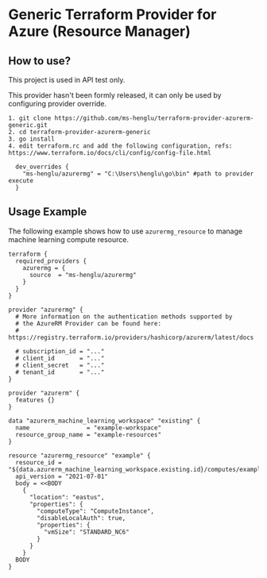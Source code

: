 # Generic Terraform Provider for Azure (Resource Manager)

## How to use?
This project is used in API test only.

This provider hasn't been formly released, it can only be used by configuring provider override.
```
1. git clone https://github.com/ms-henglu/terraform-provider-azurerm-generic.git
2. cd terraform-provider-azurerm-generic
3. go install
4. edit terraform.rc and add the following configuration, refs: https://www.terraform.io/docs/cli/config/config-file.html
  
  dev_overrides {
    "ms-henglu/azurermg" = "C:\Users\henglu\go\bin" #path to provider execute
  }
```

## Usage Example

The following example shows how to use `azurermg_resource` to manage machine learning compute resource.

```hcl
terraform {
  required_providers {
    azurermg = {
      source  = "ms-henglu/azurermg"
    }
  }
}

provider "azurermg" {
  # More information on the authentication methods supported by
  # the AzureRM Provider can be found here:
  # https://registry.terraform.io/providers/hashicorp/azurerm/latest/docs

  # subscription_id = "..."
  # client_id       = "..."
  # client_secret   = "..."
  # tenant_id       = "..."
}

provider "azurerm" {
  features {}
}

data "azurerm_machine_learning_workspace" "existing" {
  name                = "example-workspace"
  resource_group_name = "example-resources"
}

resource "azurermg_resource" "example" {
  resource_id = "${data.azurerm_machine_learning_workspace.existing.id}/computes/example"
  api_version = "2021-07-01"
  body = <<BODY
    {
      "location": "eastus",
      "properties": {
        "computeType": "ComputeInstance",
        "disableLocalAuth": true,
        "properties": {
          "vmSize": "STANDARD_NC6"
        }
      }
    }
  BODY
}

```

